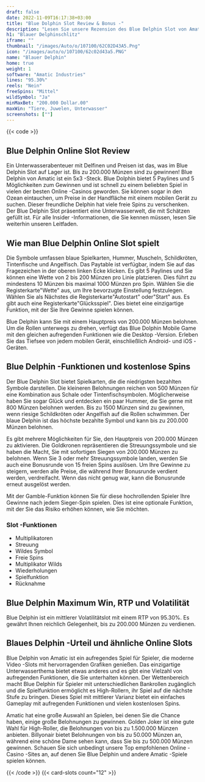 ```yaml
---
draft: false
date: 2022-11-09T16:17:38+03:00
title: "Blue Dolphin Slot Review & Bonus -"
description: "Lesen Sie unsere Rezension des Blue Delphin Slot von Amatic und finden Sie heraus, wie Sie 200.000 Münzen gewinnen können! Wir enthalten alle Informationen, die Sie wie RTP, Funktionen, kostenlose Spins und mehr benötigen."
h1: "Blauer Delphinschlitz"
iframe: ""
thumbnail: "/images/Auto/o/107100/62C02D43A5.Png"
icon: "/images/auto/o/107100/62c02d43a5.PNG"
name: "Blauer Delphin"
home: true
weight: 1
software: "Amatic Industries"
lines: "95.30%"
reels: "Nein"
freeSpins: "Mittel"
wildSymbol: "Ja"
minMaxBet: "200.000 Dollar.00"
maxWin: "Tiere, Juwelen, Unterwasser"
screenshots: [""]
---
```


{{< code >}}<h2>Blue Delphin Online Slot Review</h2><p>Ein Unterwasserabenteuer mit Delfinen und Preisen ist das, was im Blue Delphin Slot auf Lager ist. Bis zu 200.000 Münzen sind zu gewinnen! Blue Delphin von Amatic ist ein 5x3 -Steck. Blue Dolphin bietet 5 Paylines und 5 Möglichkeiten zum Gewinnen und ist schnell zu einem beliebten Spiel in vielen der besten Online -Casinos geworden. Sie können sogar in den Ozean eintauchen, um Preise in der Handfläche mit einem mobilen Gerät zu suchen. Dieser freundliche Delphin hat viele freie Spins zu verschenken. Der Blue Delphin Slot präsentiert eine Unterwasserwelt, die mit Schätzen gefüllt ist. Für alle Insider -Informationen, die Sie kennen müssen, lesen Sie weiterhin unseren Leitfaden.</p><h2>Wie man Blue Delphin Online Slot spielt</h2><p>Die Symbole umfassen blaue Spielkarten, Hummer, Muscheln, Schildkröten, Tintenfische und Angelfisch. Das Paytable ist verfügbar, indem Sie auf das Fragezeichen in der oberen linken Ecke klicken. Es gibt 5 Paylines und Sie können eine Wette von 2 bis 200 Münzen pro Linie platzieren. Dies führt zu mindestens 10 Münzen bis maximal 1000 Münzen pro Spin. Wählen Sie die Registerkarte"Wette" aus, um Ihre bevorzugte Einstellung festzulegen. Wählen Sie als Nächstes die Registerkarte"Autostart" oder"Start" aus. Es gibt auch eine Registerkarte"Glücksspiel". Dies bietet eine einzigartige Funktion, mit der Sie Ihre Gewinne spielen können.</p><p>Blue Delphin kann Sie mit einem Hauptpreis von 200.000 Münzen belohnen. Um die Rollen unterwegs zu drehen, verfügt das Blue Dolphin Mobile Game mit den gleichen aufregenden Funktionen wie die Desktop -Version. Erleben Sie das Tiefsee von jedem mobilen Gerät, einschließlich Android- und iOS -Geräten.</p><h2>Blue Delphin -Funktionen und kostenlose Spins</h2><p>Der Blue Delphin Slot bietet Spielkarten, die die niedrigsten bezahlten Symbole darstellen. Die kleineren Belohnungen reichen von 500 Münzen für eine Kombination aus Schale oder Tintenfischsymbolen. Möglicherweise haben Sie sogar Glück und entdecken ein paar Hummer, die Sie gerne mit 800 Münzen belohnen werden. Bis zu 1500 Münzen sind zu gewinnen, wenn riesige Schildkröten oder Angelfish auf die Rollen schwimmen. Der blaue Delphin ist das höchste bezahlte Symbol und kann bis zu 200.000 Münzen belohnen.</p><p>Es gibt mehrere Möglichkeiten für Sie, den Hauptpreis von 200.000 Münzen zu aktivieren. Die Goldkronen repräsentieren die Streuungssymbole und sie haben die Macht, Sie mit sofortigen Siegen von 200.000 Münzen zu belohnen. Wenn Sie 3 oder mehr Streuungssymbole landen, werden Sie auch eine Bonusrunde von 15 freien Spins auslösen. Um Ihre Gewinne zu steigern, werden alle Preise, die während Ihrer Bonusrunde verdient werden, verdreifacht. Wenn das nicht genug war, kann die Bonusrunde erneut ausgelöst werden.</p><p>Mit der Gamble-Funktion können Sie für diese hochrollenden Spieler Ihre Gewinne nach jedem Sieger-Spin spielen. Dies ist eine optionale Funktion, mit der Sie das Risiko erhöhen können, wie Sie möchten.</p><h3>
Slot -Funktionen</h3><ul>
<li></span>
Multiplikatoren</li>
<li></span>
Streuung</li>
<li></span>
Wildes Symbol</li>
<li></span>
Freie Spins</li>
<li></span>
Multiplikator Wilds</li>
<li></span>
Wiederholungen</li>
<li></span>
Spielfunktion</li>
<li></span>
Rücknahme</li></ul><h2>Blue Delphin Maximum Win, RTP und Volatilität</h2><p>Blue Delphin ist ein mittlerer Volatilitätslot mit einem RTP von 95.30%. Es gewährt Ihnen reichlich Gelegenheit, bis zu 200.000 Münzen zu verdienen.</p><h2>Blaues Delphin -Urteil und ähnliche Online Slots</h2><p>Blue Delphin von Amatic ist ein aufregendes Spiel für Spieler, die moderne Video -Slots mit hervorragenden Grafiken genießen. Das einzigartige Unterwasserthema bietet etwas anderes und es gibt eine Vielzahl von aufregenden Funktionen, die Sie unterhalten können. Der Wettenbereich macht Blue Delphin für Spieler mit unterschiedlichen Bankrollen zugänglich und die Spielfunktion ermöglicht es High-Rollern, ihr Spiel auf die nächste Stufe zu bringen. Dieses Spiel mit mittlerer Varianz bietet ein einfaches Gameplay mit aufregenden Funktionen und vielen kostenlosen Spins.</p><p>Amatic hat eine große Auswahl an Spielen, bei denen Sie die Chance haben, einige große Belohnungen zu gewinnen. Golden Joker ist eine gute Wahl für High-Roller, die Belohnungen von bis zu 1.500.000 Münzen anbieten. Billyonair bietet Belohnungen von bis zu 50.000 Münzen an, während eine schöne Dame sehen kann, dass Sie bis zu 500.000 Münzen gewinnen. Schauen Sie sich unbedingt unsere Top empfohlenen Online -Casino -Sites an, auf denen Sie Blue Delphin und andere Amatic -Spiele spielen können.</p>{{< /code >}}
 {{< card-slots count="12" >}}